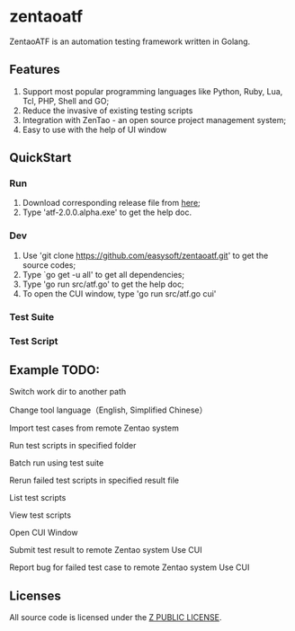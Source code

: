 # zentaoatf
ZentaoATF is an automation testing framework written in Golang.

## Features
1. Support most popular programming languages like Python, Ruby, Lua, Tcl, PHP, Shell and GO;
2. Reduce the invasive of existing testing scripts
3. Integration with ZenTao - an open source project management system;
3. Easy to use with the help of UI window

## QuickStart
### Run
1. Download corresponding release file from [here](https://github.com/easysoft/zentaoatf/tree/master/release);
2. Type 'atf-2.0.0.alpha.exe' to get the help doc. 

### Dev
1. Use 'git clone https://github.com/easysoft/zentaoatf.git' to get the source codes;
2. Type `go get -u all' to get all dependencies;
3. Type 'go run src/atf.go' to get the help doc;
4. To open the CUI window, type 'go run src/atf.go cui'

### Test Suite

### Test Script


## Example TODO:
Switch work dir to another path 

Change tool language（English, Simplified Chinese）

Import test cases from remote Zentao system

Run test scripts in specified folder

Batch run using test suite

Rerun failed test scripts in specified result file

List test scripts 

View test scripts

Open CUI Window

Submit test result to remote Zentao system
Use CUI

Report bug for failed test case to remote Zentao system
Use CUI

## Licenses
All source code is licensed under the [Z PUBLIC LICENSE](LICENSE.md).